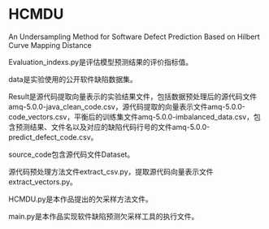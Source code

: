 # HCMDU
An Undersampling Method for Software Defect Prediction Based on Hilbert Curve Mapping Distance

Evaluation_indexs.py是评估模型预测结果的评价指标值。

data是实验使用的公开软件缺陷数据集。

Result是源代码提取向量表示的实验结果文件，包括数据预处理后的源代码文件amq-5.0.0-java_clean_code.csv，源代码提取的向量表示文件amq-5.0.0-code_vectors.csv，平衡后的训练集文件amq-5.0.0-imbalanced_data.csv，包含预测结果、文件名以及对应的缺陷代码行号的文件amq-5.0.0-predict_defect_code.csv。

source_code包含源代码文件Dataset。

源代码预处理方法文件extract_csv.py，提取源代码向量表示文件extract_vectors.py。

HCMDU.py是本作品提出的欠采样方法文件。

main.py是本作品实现软件缺陷预测欠采样工具的执行文件。
